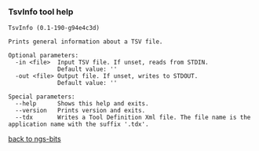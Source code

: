 ### TsvInfo tool help
	TsvInfo (0.1-190-g94e4c3d)
	
	Prints general information about a TSV file.
	
	Optional parameters:
	  -in <file>  Input TSV file. If unset, reads from STDIN.
	              Default value: ''
	  -out <file> Output file. If unset, writes to STDOUT.
	              Default value: ''
	
	Special parameters:
	  --help      Shows this help and exits.
	  --version   Prints version and exits.
	  --tdx       Writes a Tool Definition Xml file. The file name is the application name with the suffix '.tdx'.
	
[back to ngs-bits](https://github.com/marc-sturm/ngs-bits)